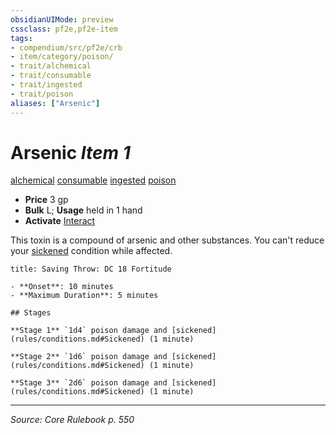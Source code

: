 ```yaml
---
obsidianUIMode: preview
cssclass: pf2e,pf2e-item
tags:
- compendium/src/pf2e/crb
- item/category/poison/
- trait/alchemical
- trait/consumable
- trait/ingested
- trait/poison
aliases: ["Arsenic"]
---
```

# Arsenic *Item 1*  
[alchemical](alchemical.md "Alchemical Item Trait")  [consumable](consumable.md "Consumable Item Trait")  [ingested](ingested.md "Ingested Item Trait")  [poison](Reference/Rules/Traits/poison.md "Poison Effect Trait")  

- **Price** 3 gp
- **Bulk** L; **Usage** held in 1 hand
- **Activate** [Interact](interact.md)

This toxin is a compound of arsenic and other substances. You can't reduce your [sickened](conditions.md#Sickened) condition while affected.

```ad-inline-affliction
title: Saving Throw: DC 18 Fortitude

- **Onset**: 10 minutes
- **Maximum Duration**: 5 minutes

## Stages

**Stage 1** `1d4` poison damage and [sickened](rules/conditions.md#Sickened) (1 minute)

**Stage 2** `1d6` poison damage and [sickened](rules/conditions.md#Sickened) (1 minute)

**Stage 3** `2d6` poison damage and [sickened](rules/conditions.md#Sickened) (1 minute)
```


---
*Source: Core Rulebook p. 550*